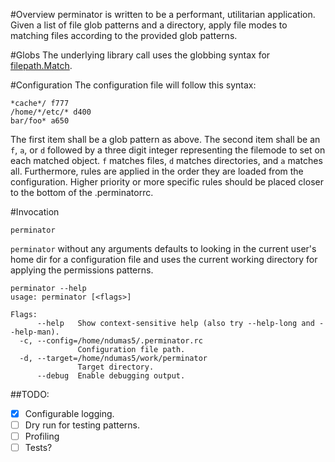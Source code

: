 #Overview
perminator is written to be a performant, utilitarian application. Given a list of file glob patterns and a directory, apply file modes to matching files according to the provided glob patterns.

#Globs
The underlying library call uses the globbing syntax for [filepath.Match](https://golang.org/pkg/path/filepath/#Match).

#Configuration
The configuration file will follow this syntax:

```
*cache*/ f777
/home/*/etc/* d400
bar/foo* a650
```

The first item shall be a glob pattern as above. The second item shall be an `f`, `a`, or `d` followed by a three digit integer representing the filemode to set on each matched object. `f` matches files, `d` matches directories, and `a` matches all. Furthermore, rules are applied in the order they are loaded from the configuration. Higher priority or more specific rules should be placed closer to the bottom of the .perminatorrc.

#Invocation
```
perminator
```
`perminator` without any arguments defaults to looking in the current user's home dir for a configuration file and uses the current working directory for applying the permissions patterns.

```
perminator --help
usage: perminator [<flags>]

Flags:
      --help   Show context-sensitive help (also try --help-long and --help-man).
  -c, --config=/home/ndumas5/.perminator.rc
               Configuration file path.
  -d, --target=/home/ndumas5/work/perminator
               Target directory.
      --debug  Enable debugging output.
```

##TODO:

- [x] Configurable logging.
- [ ] Dry run for testing patterns.
- [ ] Profiling
- [ ] Tests?
